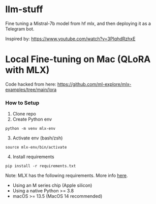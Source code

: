 # llm-stuff
Fine tuning a Mistral-7b model from hf mlx, and then deploying it as a Telegram bot.

Inspired by: https://www.youtube.com/watch?v=3PIqhdRzhxE

# Local Fine-tuning on Mac (QLoRA with MLX)

Code hacked from here: https://github.com/ml-explore/mlx-examples/tree/main/lora

### How to Setup

1. Clone repo
2. Create Python env
```
python -m venv mlx-env
```
3. Activate env (bash/zsh)
```
source mlx-env/bin/activate
```
4. Install requirements
```
pip install -r requirements.txt
```
Note: MLX has the following requirements. More info [here](https://ml-explore.github.io/mlx/build/html/install.html).
- Using an M series chip (Apple silicon)
- Using a native Python >= 3.8
- macOS >= 13.5 (MacOS 14 recommended)